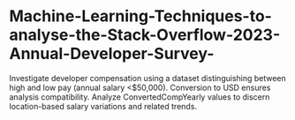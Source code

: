 # Machine-Learning-Techniques-to-analyse-the-Stack-Overflow-2023-Annual-Developer-Survey-
Investigate developer compensation using a dataset distinguishing between high and low pay (annual salary &lt;$50,000). Conversion to USD ensures analysis compatibility. Analyze ConvertedCompYearly values to discern location-based salary variations and related trends.
